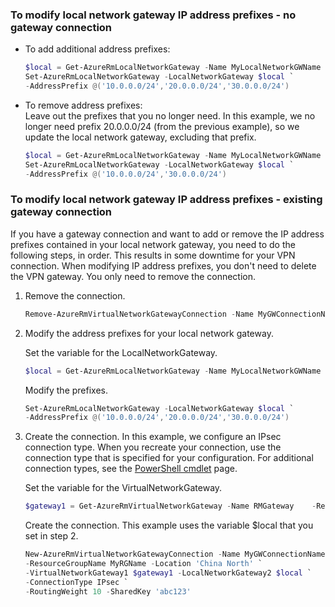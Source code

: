 ### <a name="noconnection"></a>To modify local network gateway IP address prefixes - no gateway connection

- To add additional address prefixes:

    ```powershell
    $local = Get-AzureRmLocalNetworkGateway -Name MyLocalNetworkGWName -ResourceGroupName MyRGName `
    Set-AzureRmLocalNetworkGateway -LocalNetworkGateway $local `
    -AddressPrefix @('10.0.0.0/24','20.0.0.0/24','30.0.0.0/24')
    ```

- To remove address prefixes:<br>
  Leave out the prefixes that you no longer need. In this example, we no longer need prefix 20.0.0.0/24 (from the previous example), so we update the local network gateway, excluding that prefix.

    ```powershell
    $local = Get-AzureRmLocalNetworkGateway -Name MyLocalNetworkGWName -ResourceGroupName MyRGName `
    Set-AzureRmLocalNetworkGateway -LocalNetworkGateway $local `
    -AddressPrefix @('10.0.0.0/24','30.0.0.0/24')
    ```

### <a name="withconnection"></a>To modify local network gateway IP address prefixes - existing gateway connection

If you have a gateway connection and want to add or remove the IP address prefixes contained in your local network gateway, you need to do the following steps, in order. This results in some downtime for your VPN connection. When modifying IP address prefixes, you don't need to delete the VPN gateway. You only need to remove the connection.

1. Remove the connection.

    ```powershell
    Remove-AzureRmVirtualNetworkGatewayConnection -Name MyGWConnectionName -ResourceGroupName MyRGName
    ```
2. Modify the address prefixes for your local network gateway.

    Set the variable for the LocalNetworkGateway.

    ```powershell
    $local = Get-AzureRmLocalNetworkGateway -Name MyLocalNetworkGWName -ResourceGroupName MyRGName
    ```

    Modify the prefixes.

    ```powershell
    Set-AzureRmLocalNetworkGateway -LocalNetworkGateway $local `
    -AddressPrefix @('10.0.0.0/24','20.0.0.0/24','30.0.0.0/24')
    ```
3. Create the connection. In this example, we configure an IPsec connection type. When you recreate your connection, use the connection type that is specified for your configuration. For additional connection types, see the [PowerShell cmdlet](https://msdn.microsoft.com/library/mt603611.aspx) page.

    Set the variable for the VirtualNetworkGateway.

    ```powershell
    $gateway1 = Get-AzureRmVirtualNetworkGateway -Name RMGateway    -ResourceGroupName MyRGName
    ```

    Create the connection. This example uses the variable $local that you set in step 2.

    ```powershell
    New-AzureRmVirtualNetworkGatewayConnection -Name MyGWConnectionName `
    -ResourceGroupName MyRGName -Location 'China North' `
    -VirtualNetworkGateway1 $gateway1 -LocalNetworkGateway2 $local `
    -ConnectionType IPsec `
    -RoutingWeight 10 -SharedKey 'abc123'
    ```
